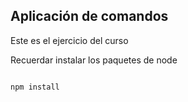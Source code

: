 ## Aplicación de comandos

Este es el ejercicio del curso 

Recuerdar instalar los paquetes de node

```

npm install
```